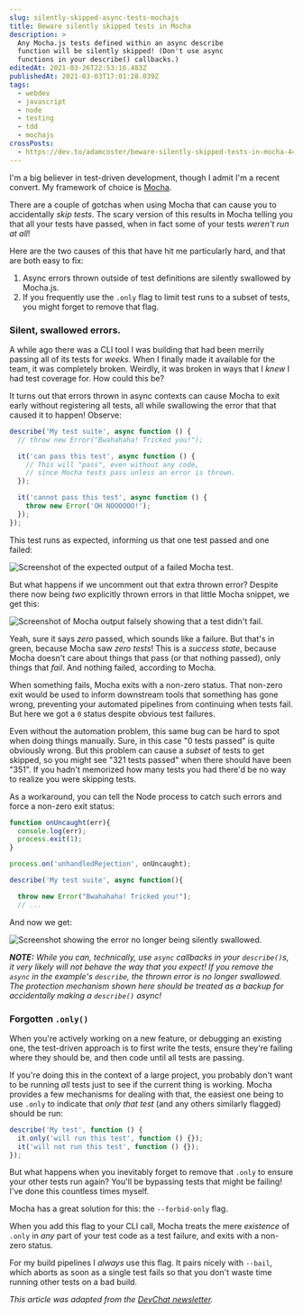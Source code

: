 ```yaml
---
slug: silently-skipped-async-tests-mochajs
title: Beware silently skipped tests in Mocha
description: >
  Any Mocha.js tests defined within an async describe
  function will be silently skipped! (Don't use async
  functions in your describe() callbacks.)
editedAt: 2021-03-26T22:53:16.483Z
publishedAt: 2021-03-03T17:01:28.039Z
tags:
  - webdev
  - javascript
  - node
  - testing
  - tdd
  - mochajs
crossPosts:
  - https://dev.to/adamcoster/beware-silently-skipped-tests-in-mocha-449h
---
```


I'm a big believer in test-driven development, though I admit I'm a recent convert. My framework of choice is [Mocha](https://mochajs.org/).

There are a couple of gotchas when using Mocha that can cause you to accidentally _skip tests_. The scary version of this results in Mocha telling you that all your tests have passed, when in fact some of your tests _weren't run at all_!

Here are the two causes of this that have hit me particularly hard, and that are both easy to fix:

1. Async errors thrown outside of test definitions are silently swallowed by Mocha.js.
2. If you frequently use the `.only` flag to limit test runs to a subset of tests, you might forget to remove that flag.

### Silent, swallowed errors.

A while ago there was a CLI tool I was building that had been merrily passing all of its tests for _weeks_. When I finally made it available for the team, it was completely broken. Weirdly, it was broken in ways that I _knew_ I had test coverage for. How could this be?

It turns out that errors thrown in async contexts can cause Mocha to exit early without registering all tests, all while swallowing the error that that caused it to happen! Observe:

```js
describe('My test suite', async function () {
  // throw new Error("Bwahahaha! Tricked you!");

  it('can pass this test', async function () {
    // This will "pass", even without any code,
    // since Mocha tests pass unless an error is thrown.
  });

  it('cannot pass this test', async function () {
    throw new Error('OH NOOOOOO!');
  });
});
```

This test runs as expected, informing us that one test passed and one failed:

![Screenshot of the expected output of a failed Mocha test.](https://i.imgur.com/2bScqem.png)

But what happens if we uncomment out that extra thrown error? Despite there now being _two_ explicitly thrown errors in that little Mocha snippet, we get this:

![Screenshot of Mocha output falsely showing that a test didn't fail.](https://i.imgur.com/iEdXgXe.png)

Yeah, sure it says _zero_ passed, which sounds like a failure. But that's in green, because Mocha saw _zero tests_! This is a _success state_, because Mocha doesn't care about things that pass (or that nothing passed), only things that _fail_. And nothing failed, according to Mocha.

When something fails, Mocha exits with a non-zero status. That non-zero exit would be used to inform downstream tools that something has gone wrong, preventing your automated pipelines from continuing when tests fail. But here we got a `0` status despite obvious test failures.

Even without the automation problem, this same bug can be hard to spot when doing things manually. Sure, in this case "0 tests passed" is quite obviously wrong. But this problem can cause a _subset_ of tests to get skipped, so you might see "321 tests passed" when there should have been "351". If you hadn't memorized how many tests you had there'd be no way to realize you were skipping tests.

As a workaround, you can tell the Node process to catch such errors and force a non-zero exit status:

```js
function onUncaught(err){
  console.log(err);
  process.exit(1);
}

process.on('unhandledRejection', onUncaught);

describe('My test suite', async function(){

  throw new Error("Bwahahaha! Tricked you!");
  // ...
```

And now we get:

![Screenshot showing the error no longer being silently swallowed.](https://i.imgur.com/HZNqDWV.png)

**_NOTE:_** _While you can, technically, use `async` callbacks in your `describe()`s, it very likely will not behave the way that you expect! If you remove the `async` in the example's `describe`, the thrown error is no longer swallowed. The protection mechanism shown here should be treated as a backup for accidentally making a `describe()` async!_

### Forgotten `.only()`

When you're actively working on a new feature, or debugging an existing one, the test-driven approach is to first write the tests, ensure they're failing where they should be, and then code until all tests are passing.

If you're doing this in the context of a large project, you probably don't want to be running _all_ tests just to see if the current thing is working. Mocha provides a few mechanisms for dealing with that, the easiest one being to use `.only` to indicate that _only that test_ (and any others similarly flagged) should be run:

```js
describe('My test', function () {
  it.only('will run this test', function () {});
  it('will not run this test', function () {});
});
```

But what happens when you inevitably forget to remove that `.only` to ensure your other tests run again? You'll be bypassing tests that might be failing! I've done this countless times myself.

Mocha has a great solution for this: the `--forbid-only` flag.

When you add this flag to your CLI call, Mocha treats the mere _existence_ of `.only` in _any_ part of your test code as a test failure, and exits with a non-zero status.

For my build pipelines I _always_ use this flag. It pairs nicely with `--bail`, which aborts as soon as a single test fails so that you don't waste time running other tests on a bad build.

_This article was adapted from the [DevChat newsletter](https://www.bscotch.net/post/devchat-6)._
